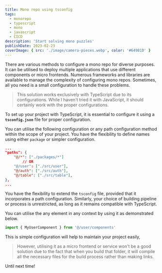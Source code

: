 ```yaml
---
title: Mono repo using tsconfig
tags:
  - monorepo
  - typescript
  - mono
  - javascript
  - CICD
description: 'Start solving mono puzzles'
publishDate: 2023-02-23
coverImage: { src: './image/camera-pieces.webp', color: '#64981D' }
---
```


There are various methods to configure a mono repo for diverse purposes. It can be utilised to deploy multiple applications that use different components or micro frontends. Numerous frameworks and libraries are available to manage the complexity of configuring mono repos. Sometimes, all you need is a small configuration to handle these problems.

> This solution works exclusively with TypeScript due to its configurations. While I haven't tried it with JavaScript, it should certainly work with the proper configurations.

To set up your project with TypeScript, it is essential to configure it using a **`tsconfig.json`** file for proper configuration.

You can utilise the following configuration or any path configuration method within the scope of your project. You have the flexibility to define names using either `package` or simpler configuration.

```json
...
"paths": {
	"@/*": ["./packages/*"]
		// OR
	"@/user": ["./src/user"],
	"@/auth": ["./src/auth"],
	"@/table": ["./src/table"],
},
...
```

You have the flexibility to extend the `tsconfig` file, provided that it incorporates a path configuration. Similarly, your choice of building pipeline or process is unrestricted, as long as it remains compatible with TypeScript.

You can utilise the any element in any context by using it as demonstrated below.

```ts
import { MyUserComponent } from '@/user/components'
```

This is simple configuration will help to maintain your project easily,

> However, utilising it as a micro frontend or service won't be a good solution due to the fact that when you build that folder, it will compile all the necessary files for the build process rather than making links.

Until next time!
